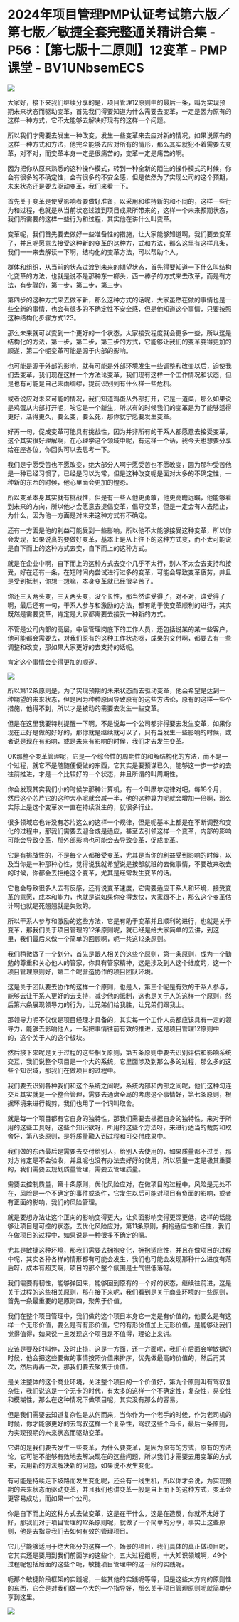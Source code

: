 # 2024年项目管理PMP认证考试第六版／第七版／敏捷全套完整通关精讲合集 - P56：【第七版十二原则】12变革 - PMP课堂 - BV1UNbsemECS

![](img/8da8b4b901e97817b0f90c508772a85c_0.png)

大家好，接下来我们继续分享的是，项目管理12原则中的最后一条，叫为实现预期未来状态而驱动变革，首先我们得要知道为什么需要去变革，一定是因为原有的这样一种方式，它不太能够去解决好现有的这样一个问题。

所以我们才需要去发生一种改变，发生一些变革来去应对新的情况，如果说原有的这样一种方式和方法，他完全能够去应对所有的情形，那么其实就犯不着需要去变革，对不对，而变革本身一定是很痛苦的，变革一定是痛苦的啊。

因为把你从原来熟悉的这种操作模式，转到一种全新的陌生的操作模式的时候，你会有很多的不确定性，会有很多的不安全感，但是依然为了实现公司的这个预期，未来状态还是要去驱动变革，我们来看一下。

首先关于变革是使受影响者要做好准备，以采用和维持新的和不同的，这样一些行为和过程，也就是从当前状态过渡到项目成果所带来的，这样一个未来预期状态，我们所需要的这样一些行为和过程，其实他在讲什么叫变革。

变革呢，我们首先要去做好一些准备性的措施，让大家能够知道啊，我们要去变革了，并且呢愿意去接受这种新的变革的这种方，式和方法，那么这里有这样几条，我们一一来去解读一下啊，结构化的变革方法，可以帮助个人。

群体和组织，从当前的状态过渡到未来的期望状态，首先得要知道一下什么叫结构化变革的方法，也就是说不是那种东一榔头，西一棒子的方式来去改革，而是有方法，有步骤的，第一步，第二步，第三步。

第四步的这种方式来去做革新，那么这种方式的话呢，大家虽然在做的事情也是一些全新的事情，也会有很多的不确定性不安全感，但是他知道这个事情，只要按照这种结构化步骤方式123。

那么未来就可以变到一个更好的一个状态，大家接受程度就会更多一些，所以这是结构化的方法，第一步，第二步，第三步的方式，它能够让我们的变革变得更加的顺遂，第二个呢变革可能是源于内部的影响。

也可能是源于外部的影响，就有可能是外部环境发生一些调整和改变以后，迫使我们去变革，我们现在这样一个方法论变革，我们现有这样一个工作情况和状态，但是也有可能是自己未雨绸缪，提前识别到有什么样一些危机。

或者说应对未来可能的情况，我们知道鸡蛋从外部打开，它是一道菜，那么如果说是鸡蛋从内部打开呢，唉它是一个新生，所以有的时候我们的变革是为了能够活得更好，活得更久，要么变，要么死，那你就宁愿要发生变革。

好再一句，促成变革可能具有挑战性，因为并非所有的干系人都愿意去接受变革，这个其实很好理解啊，在心理学这个领域中呢，有这样一个话，我今天也想要分享给在座各位，你回头可以去思考一下。

我们是宁愿受苦也不愿改变，绝大部分人啊宁愿受苦也不愿改变，因为那种受苦他是一种已经习惯了，已经是习以为常，但是这种改变呢是面对太多的不确定性，一种新的东西的时候，他心里面会更加的惶恐。

所以变革本身其实就有挑战性，但是有一些人他更勇敢，他更高瞻远瞩，他能够看到未来的方向，所以他才会愿意去提倡变革，倡导变革，但是一定会有人去阻止，为什么，因为他一方面是对未来这种方式有不确定。

还有一方面是他的利益可能受到一些影响，所以他不太能够接受这种变革，所以你会发现，如果说真的要做好变革，基本上是从上往下的这种方式变，而不太可能说是自下而上的这种方式去变，自下而上的这种方式。

就是在企业中啊，自下而上的这种方式去变个几乎不太行，别人不太会去支持和接受，好在还有一条，在短时间内尝试进行过多的变革，可能会导致变革疲劳，并且是受到抵制，你想一想嘛，本身变革就已经很辛苦了。

你还三天两头变，三天两头变，没个长性，那当然谁受得了，对不对，谁受得了啊，最后还有一句，干系人参与和激励的方法，都有助于使变革顺利的进行，其实既然是需要变革，肯定是大家都需要去接受一种新的方式。

不管是公司内部的高层，中层管理岗底下的工作人员，还包括说某的某一些客户，他可能都会需要去，对我们原有的这种工作状态呀，成果的交付啊，都要去有一些调整和改变，那如果大家更好的去支持的话呢。

肯定这个事情会变得更加的顺遂。

![](img/8da8b4b901e97817b0f90c508772a85c_2.png)

所以第12条原则是，为了实现预期的未来状态而去驱动变革，他会希望是达到一种期望的未来状态，但是因为种种原因导致原有的这些方法论，原有的这样一些个措施，他得不到，所以才是被动的需要去发生一些变革。

但是在这里我要特别提醒一下啊，不是说每一个公司都非得要去发生变革，如果你现在正好是做的好好的，那你就是继续就可以了，只有当发生一些影响的时候，或者说是现在有影响，或是未来有影响的时候，我们才去发生变革。

OK那整个变革管理呢，它是一个综合性的周期性的和解结构化的方法，而不是一个过程，就它不是随随便便做的东西，它其实是要预谋已久，能够这一步一步的去往前推进，才是一个比较好的一个状态，并且所谓的叫周期性。

你会发现其实我们小的时候学那种计算机，有一个叫摩尔定律对吧，每18个月，然后这个芯片它的这种大小呢就会减一半，他的这种算力呢就会增加一倍啊，那么实际上是这个变革次一直在持续发生的，就很多行业。

很多领域它也许没有芯片这么的这样一个规律，但是呢基本上都是在不断调整和变化的过程中，那我们需要去迎合或是适应，甚至去引领这样一个变革，内部的影响可能会导致变革，那外部影响也可能会去导致变革，促成变革。

它是有挑战性的，不是每个人都接受变革，尤其是当你的利益受到影响的时候，以及当你是一种那种心性，觉得说我就希望说是按部就班的去做事情，不要改来改去的时候，你都会去拒绝这个变革，尤其是经常发生变革的话。

它也会导致很多人去有反感，还有说变革速度，它需要适应干系人和环境，接受变革的意愿，成本和能力，也就是说如果你变得太快，大家跟不上，那么这个变革估计啊也就是死翘翘就是失败的。

所以干系人参与和激励的这些方法，它是有助于变革并且顺利的进行，也就是关于变革，那我们关于项目管理的12条原则呢，就已经是给大家简单的去讲，到这里，我们最后来做一个简单的回顾啊，呃一共这12条原则。

我们稍微做了一个划分，首先是跟人相关的这些个原则，第一条原则，成为一个勤勉的尊重和关心他人的管家，你具有管家精神，这是涉及到人这个维度的，这一个项目管理原则好，第二个呢营造协作的项目团队环境。

这是关于团队要去协作的这样一个原则，也是人，第三个呢是有效的干系人参与，能够去让干系人更好的去支持，减少他的抵制，这也是关于人的这样一个原则，然后第六条展现领导力的行为，让兄弟们给我胜，让兄弟们跟我上。

那领导力呢不仅仅是项目经理才具备的，其实每一个工作人员都应该具有一定的领导力，能够去影响他人，一起把事情往前有效的推进，这是项目管理12原则中的，这个关于人的这个板块。

然后接下来呢是关于过程的这些相关原则，第五条原则中要去识别评估和影响系统交互，我们说整个项目是一个大的系统，它里面涉及到那么多的过程，那么多的这些个知识域，那我们在做项目的过程中。

我们要去识别各种我们和这个系统之间呢，系统内部和内部之间呢，他们这种勾连交互其实就是一个整合管理，需要去通盘全局的考虑这个事情好，第七条原则，根据环境来进行裁剪，我们也用了一个词叫取舍。

就是每一个项目都有它自身的独特性，那我们需要去根据自身的独特性，来对于所用的这些工具呀，这些个知识欲呀，所用的这些个方法呀，来进行适当的裁剪和取舍好，第八条原则，是将质量融入到过程和可交付成果中。

我们做的东西最后是需要去交付给别人，给别人去使用的，如果质量都不过关，那对方肯定是不会验收，并且呢也没有办法去好好的使用，所以质量一定是极其重要的，我们需要去规划质量管理，需要去管理质量。

需要去控制质量，第十条原则，优化风险应对，在做项目的过程中，风险是无处不在，风险是一个不确定的事件或条件，它发生以后可能对项目有负面的影响，或者有正面的影响，我们的风险管理。

就是要想办法让这个正向的影响变得更大，让负面影响变得更深更低，这样的话能够让项目是可控的状态，去优化风险应对，第11条原则，拥抱适应性和任性，我们在做项目的过程中，如果说是一种很多不确定的嗯。

尤其是敏捷这种环境，那我们需要去拥抱变化，拥抱适应性，并且在做项目的过程中呢，其实各种各样的情形都有可能会发生，我们也可能会发现那种什么进度有落后呀，成本有超支啊，项目的那个整个氛围是士气很低落呀。

我们需要有韧性，能够弹回来，能够回到原有的一个好的状态，继续往前进，这是关于过程的这些相关原则，那在接下来呢，我们看到是关于商业环境的一些原则，首先一条最重要的是原则四，聚焦于价值。

我们在整个项目管理中，我们做的这个项目本身它一定是有价值的，他要么是有这样一个无形价值，要么是有有形价值，它的有形价值加上无形价值，是能够让我们觉得值得，如果说一旦发现这个项目是不值得，理论上来讲。

应该是要及时叫停，及时止损，这是一方面，还一方面呢，我们在后面会学敏捷的时候，他会把这些要做的事情按照价值来排序，优先做最高的价值的，然后再其次，然后再再一次，那我们要去聚焦于价值。

是关注整体的这个商业环境，关注整个项目的一个价值好，第九个原则叫有驾驭复杂性，我们说这是一个无卡的时代，有太多的这样一个不确定性，复杂性，易变性和模糊性，那么在这种情况下做项目呢，其实没有那么的容易。

但是我们需要去知道复杂性是从何而来，当你作为一个老手的时候，作为老司机的时候，你才能够更好的去驾驭这样一个复杂性，驾驭这些个乌卡，最后一条原则，为实现预期的未来状态而驱动变革。

它讲的是我们要去发生一些变革，为什么要变革，是因为原有的方式，原有的方法论，它可能不能够有效地去解决现在的这些问题，所以我们才需要去用变革的方式来，去用新的方法解决新的问题，如果说不发生变化。

有可能是持续走下坡路而发生变化呢，还会有一线生机，所以你才会说，为实现预期的未来状态而驱动变革，并且我们也讲变革一般是自上而下的这种方式，变革会更容易成功，而如果一个公司。

你是自下而上的这种方式去做变革，这是在干什么，这是在造反，你就不太好了好，那我们对于项目管理的12条原则呢，就做了一个简单的分享，事实上这些原则，他是去指导我们去如何有效的管理项目。

它几乎能够适用于绝大部分的这样一个，场景的项目，我们具体的真正做项目呢，它其实还是要用到我们前面学的这些个，五大过程组啊，十大知识领域啊，49个过程呢包括后面的这些个呃，敏捷项目管理中的这一段的实践呢。

呃那个敏捷阶段框架的实践呢，一些其他的实践呢等等，但是这些大方向的原则性的东西，它会是对我们做一个大的一个指导好，那么关于项目管理原则呢就简单分享到这里。



![](img/8da8b4b901e97817b0f90c508772a85c_4.png)